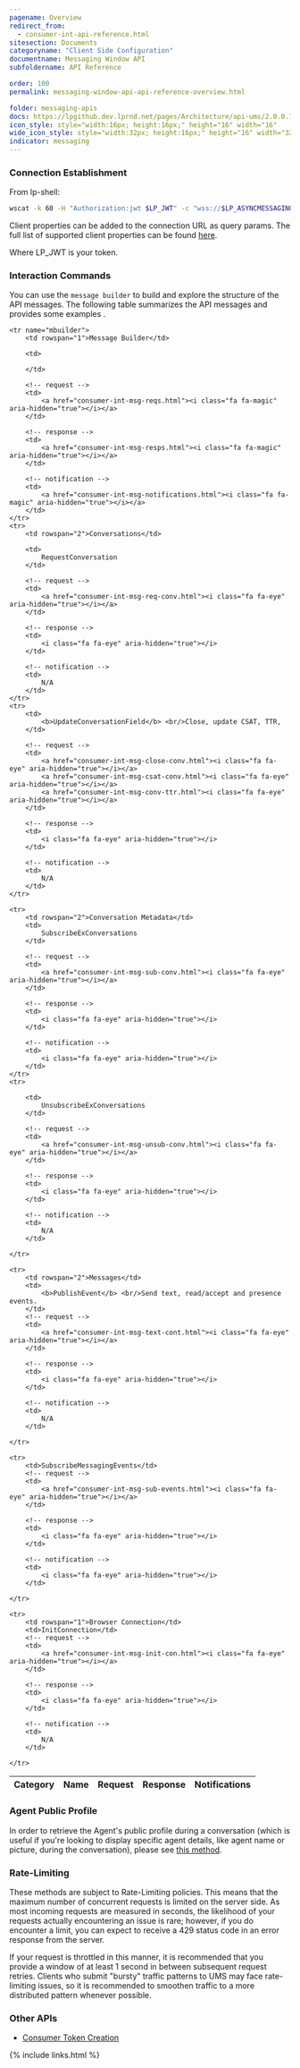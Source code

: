 ```yaml
---
pagename: Overview
redirect_from:
  - consumer-int-api-reference.html
sitesection: Documents
categoryname: "Client Side Configuration"
documentname: Messaging Window API
subfoldername: API Reference

order: 100
permalink: messaging-window-api-api-reference-overview.html

folder: messaging-apis
docs: https://lpgithub.dev.lprnd.net/pages/Architecture/api-ums/2.0.0.10-SNAPSHOT
icon_style: style="width:16px; height:16px;" height="16" width="16"
wide_icon_style: style="width:32px; height:16px;" height="16" width="32"
indicator: messaging
---
```


### Connection Establishment
From lp-shell:

```sh
wscat -k 60 -H "Authorization:jwt $LP_JWT" -c "wss://$LP_ASYNCMESSAGINGENT/ws_api/account/$LP_ACCOUNT/messaging/consumer?v=3"
```

Client properties can be added to the connection URL as query params. The full list of supported client properties can be found [here](consumer-int-client-props.html).

Where LP_JWT is your token.

### Interaction Commands

You can use the ``message builder`` <i class="fa fa-magic" aria-hidden="true"></i> to build and explore the structure of the API messages. The following table summarizes the API messages and provides some examples <i class="fa fa-eye" aria-hidden="true"></i>.

<table>
	<thead>
		<th>Category</th>
		<th>Name</th>
		<th>Request</th>
		<th>Response</th>
		<th>Notifications</th>
	</thead>

	<tr name="mbuilder">
		<td rowspan="1">Message Builder</td>

		<td>

		</td>

		<!-- request -->
		<td>
			<a href="consumer-int-msg-reqs.html"><i class="fa fa-magic" aria-hidden="true"></i></a>		
		</td>

		<!-- response -->
		<td>
			<a href="consumer-int-msg-resps.html"><i class="fa fa-magic" aria-hidden="true"></i></a>		
		</td>

		<!-- notification -->
		<td>
			<a href="consumer-int-msg-notifications.html"><i class="fa fa-magic" aria-hidden="true"></i></a>		
		</td>
	</tr>
	<tr>
		<td rowspan="2">Conversations</td>

		<td>
			RequestConversation
		</td>

		<!-- request -->
		<td>
			<a href="consumer-int-msg-req-conv.html"><i class="fa fa-eye" aria-hidden="true"></i></a>		
		</td>

		<!-- response -->
		<td>
			<i class="fa fa-eye" aria-hidden="true"></i>
		</td>

		<!-- notification -->
		<td>
			N/A
		</td>
	</tr>
	<tr>
		<td>
			<b>UpdateConversationField</b> <br/>Close, update CSAT, TTR,
		</td>

		<!-- request -->
		<td>
			<a href="consumer-int-msg-close-conv.html"><i class="fa fa-eye" aria-hidden="true"></i></a>
			<a href="consumer-int-msg-csat-conv.html"><i class="fa fa-eye" aria-hidden="true"></i></a>		
			<a href="consumer-int-msg-conv-ttr.html"><i class="fa fa-eye" aria-hidden="true"></i></a>		
		</td>

		<!-- response -->
		<td>
			<i class="fa fa-eye" aria-hidden="true"></i>
		</td>

		<!-- notification -->
		<td>
			N/A
		</td>
	</tr>

	<tr>
		<td rowspan="2">Conversation Metadata</td>
		<td>
			SubscribeExConversations
		</td>

		<!-- request -->
		<td>
			<a href="consumer-int-msg-sub-conv.html"><i class="fa fa-eye" aria-hidden="true"></i></a>		
		</td>

		<!-- response -->
		<td>
			<i class="fa fa-eye" aria-hidden="true"></i>
		</td>

		<!-- notification -->
		<td>
			<i class="fa fa-eye" aria-hidden="true"></i>
		</td>
	</tr>
	<tr>

		<td>
			UnsubscribeExConversations
		</td>

		<!-- request -->
		<td>
			<a href="consumer-int-msg-unsub-conv.html"><i class="fa fa-eye" aria-hidden="true"></i></a>
		</td>

		<!-- response -->
		<td>
			<i class="fa fa-eye" aria-hidden="true"></i>
		</td>

		<!-- notification -->
		<td>
			N/A
		</td>

	</tr>

	<tr>
		<td rowspan="2">Messages</td>
		<td>
			<b>PublishEvent</b> <br/>Send text, read/accept and presence events.
		</td>
		<!-- request -->
		<td>
			<a href="consumer-int-msg-text-cont.html"><i class="fa fa-eye" aria-hidden="true"></i></a>
		</td>

		<!-- response -->
		<td>		
			<i class="fa fa-eye" aria-hidden="true"></i>
		</td>

		<!-- notification -->
		<td>
			N/A
		</td>

	</tr>

	<tr>
		<td>SubscribeMessagingEvents</td>
		<!-- request -->
		<td>
			<a href="consumer-int-msg-sub-events.html"><i class="fa fa-eye" aria-hidden="true"></i></a>		
		</td>

		<!-- response -->
		<td>		
			<i class="fa fa-eye" aria-hidden="true"></i>
		</td>

		<!-- notification -->
		<td>
			<i class="fa fa-eye" aria-hidden="true"></i>
		</td>

	</tr>

	<tr>
		<td rowspan="1">Browser Connection</td>
		<td>InitConnection</td>
		<!-- request -->
		<td>
			<a href="consumer-int-msg-init-con.html"><i class="fa fa-eye" aria-hidden="true"></i></a>		
		</td>

		<!-- response -->
		<td>		
			<i class="fa fa-eye" aria-hidden="true"></i>
		</td>

		<!-- notification -->
		<td>
			N/A
		</td>

	</tr>

</table>

### Agent Public Profile

In order to retrieve the Agent's public profile during a conversation (which is useful if you're looking to display specific agent details, like agent name or picture, during the conversation), please see [this method](messaging-window-api-api-reference-get-agent-public-profile.html).

### Rate-Limiting

These methods are subject to Rate-Limiting policies. This means that the maximum number of concurrent requests is limited on the server side. As most incoming requests are measured in seconds, the likelihood of your requests actually encountering an issue is rare; however, if you do encounter a limit, you can expect to receive a 429 status code in an error response from the server.

If your request is throttled in this manner, it is recommended that you provide a window of at least 1 second in between subsequent request retries. Clients who submit "bursty" traffic patterns to UMS may face rate-limiting issues, so it is recommended to smoothen traffic to a more distributed pattern whenever possible.

### Other APIs

* [Consumer Token Creation](common-consumer-token-creation.html)

{% include links.html %}
